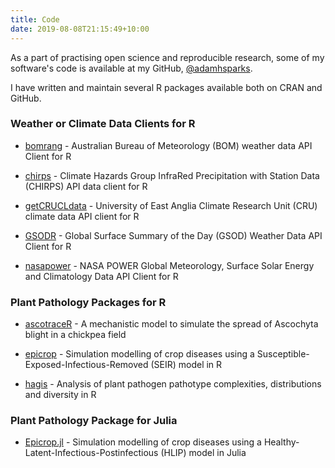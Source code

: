 ```yaml
---
title: Code
date: 2019-08-08T21:15:49+10:00
---
```


As a part of practising open science and reproducible research, some of my software's code is available at my GitHub, [@adamhsparks](https://www.github.com/adamhsparks/).

I have written and maintain several R packages available both on CRAN and GitHub.

### Weather or Climate Data Clients for R

* [bomrang](https://docs.ropensci.org/bomrang/) - Australian Bureau of Meteorology (BOM) weather data API Client for R

* [chirps](https://docs.ropensci.org/chirps/) - Climate Hazards Group InfraRed Precipitation with Station Data (CHIRPS) API data client for R

* [getCRUCLdata](https://docs.ropensci.org/getCRUCLdata/) - University of East Anglia Climate Research Unit (CRU) climate data API client for R

* [GSODR](https://docs.ropensci.org/GSODR/) - Global Surface Summary of the Day (GSOD) Weather Data API Client for R

* [nasapower](https://docs.ropensci.org/nasapower/) - NASA POWER Global Meteorology, Surface Solar Energy and Climatology Data API Client for R

### Plant Pathology Packages for R

* [ascotraceR](https://ihsankhaliq.github.io/ascotraceR/) - A mechanistic model to simulate the spread of Ascochyta blight in a chickpea field

* [epicrop](http://adamhsparks.github.io/epicrop/) - Simulation modelling of crop diseases using a Susceptible-Exposed-Infectious-Removed (SEIR) model in R

* [hagis](https://openplantpathology.github.io/hagis/) - Analysis of plant pathogen pathotype complexities, distributions and diversity in R

### Plant Pathology Package for Julia

* [Epicrop.jl](http://adamhsparks.github.io/Epicrop.jl/) - Simulation modelling of crop diseases using a Healthy-Latent-Infectious-Postinfectious (HLIP) model in Julia
